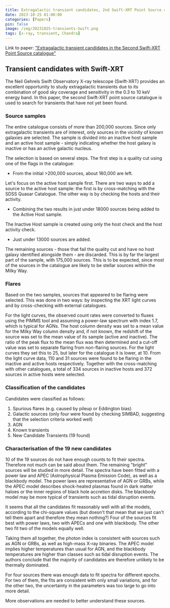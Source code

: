 ```yaml
---
title: Extragalactic transient candidates, 2nd Swift-XRT Point Source catalogue - Notes on  Eyles-Ferris et al. 2022
date: 2023-10-25 01:00:00
categories: [Papers]
pin: false
image: /img/20231025-transients-Swift.png
tags: [x-ray, transient, Chandra]
---
```


Link to paper: ["Extragalactic transient candidates in the Second Swift-XRT Point Source catalogue"](https://arxiv.org/abs/2207.04067) 

## Transient candidates with Swift-XRT
The Neil Gehrels Swift Observatory X-ray telescope (Swift-XRT) provides an excellent opportunity to study extragalactic transients due to its combination of good sky coverage and sensitivity in the 0.3 to 10 keV energy band. In this paper, the second Swift-XRT point source catalogue is used to search for transients that have not yet been found. 

### Source samples
The entire catalogue consists of more than 200,000 sources. Since only extragalactic transients are of interest, only sources in the vicinity of known galaxies are selected. The sample is divided into an inactive host sample and an active host sample - simply indicating whether the host galaxy is inactive or has an active galactic nucleus.

The selection is based on several steps. The first step is a quality cut using one of the flags in the catalogue:
- From the initial >200,000 sources, about 160,000 are left.

Let's focus on the active host sample first. There are two ways to add a source to the active host sample: the first is by cross-matching with the SDSS Quasar Catalogue. The other way is by checking the hosts and their activity. 
- Combining the two results in just under 18000 sources being added to the Active Host sample.

The Inactive Host sample is created using only the host check and the host activity check. 
- Just under 13000 sources are added.

The remaining sources - those that fail the quality cut and have no host galaxy identified alongside them - are discarded. This is by far the largest part of the sample, with 175,000 sources. This is to be expected, since most of the sources in the catalogue are likely to be stellar sources within the Milky Way.

### Flares
Based on the two samples, sources that appeared to be flaring were selected. This was done in two ways: by inspecting the XRT light curves and by cross-checking with external catalogues. 

For the light curves, the observed count rates were converted to fluxes using the PIMMS tool and assuming a power-law spectrum with index 1.7, which is typical for AGNs. The host column density was set to a mean value for the Milky Way column density and, if not known, the redshift of the source was set to the mean value of its sample (active and inactive). The ratio of the peak flux to the mean flux was then determined and a cut-off value was set to separate flaring from non-flaring sources. For the light curves they set this to 25, but later for the catalogue it is lower, at 10. From the light curve data, 110 and 31 sources were found to be flaring in the inactive and active hosts respectively. Together with the cross-matching with other catalogues, a total of 334 sources in inactive hosts and 372 sources in active hosts were selected.

### Classification of the candidates
Candidates were classified as follows:
1. Spurious flares (e.g. caused by pileup or Eddington bias)
2. Galactic sources (only four were found by checking SIMBAD, suggesting that the selection criteria worked well)
3. AGN
4. Known transients
5. New Candidate Transients (19 found)

### Characterisation of the 19 new candidates
10 of the 19 sources do not have enough counts to fit their spectra. Therefore not much can be said about them. The remaining "bright" sources will be studied in more detail. The spectra have been fitted with a power law and APEC (Astrophysical Plasma Emission Code), as well as a blackbody model. The power laws are representative of AGN or GRBs, while the APEC model describes shock-heated plasmas found in dark matter haloes or the inner regions of black hole accretion disks. The blackbody model may be more typical of transients such as tidal disruption events. 

It seems that all the candidates fit reasonably well with all the models, according to the chi-square values (but doesn't that mean that we just can't tell them apart and therefore they mean nothing?) Four of the sources fit best with power laws, two with APECs and one with blackbody. The other two fit two of the models equally well.

Taking them all together, the photon index is consistent with sources such as AGN or GRBs, as well as high-mass X-ray binaries. The APEC model implies higher temperatures than usual for AGN, and the blackbody temperatures are higher than classes such as tidal disruption events. The authors conclude that the majority of candidates are therefore unlikely to be thermally dominated. 

For four sources there was enough data to fit spectra for different epochs. For two of them, the fits are consistent with only small variations, and for the other two, the uncertainty in the parameters was too large to go into more detail.

More observations are needed to better understand these sources.
